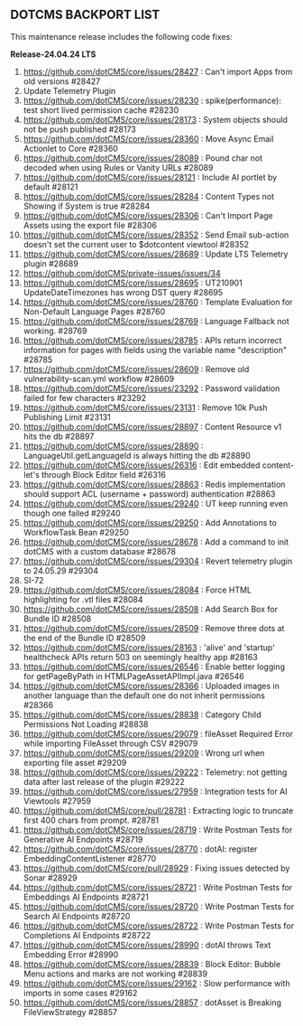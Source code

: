 ## DOTCMS BACKPORT LIST

This maintenance release includes the following code fixes:

**Release-24.04.24 LTS**

1. https://github.com/dotCMS/core/issues/28427 : Can't import Apps from old versions #28427
2. Update Telemetry Plugin
3. https://github.com/dotCMS/core/issues/28230 : spike(performance): test short lived permission cache #28230
4. https://github.com/dotCMS/core/issues/28173 : System objects should not be push published #28173
5. https://github.com/dotCMS/core/issues/28360 : Move Async Email Actionlet to Core #28360
6. https://github.com/dotCMS/core/issues/28089 : Pound char not decoded when using Rules or Vanity URLs #28089
7. https://github.com/dotCMS/core/issues/28121 : Include AI portlet by default #28121
8. https://github.com/dotCMS/core/issues/28284 : Content Types not Showing if System is true #28284
9. https://github.com/dotCMS/core/issues/28306 : Can't Import Page Assets using the export file #28306
10. https://github.com/dotCMS/core/issues/28352 : Send Email sub-action doesn't set the current user to $dotcontent viewtool #28352
11. https://github.com/dotCMS/core/issues/28689 : Update LTS Telemetry plugin #28689
12. https://github.com/dotCMS/private-issues/issues/34
13. https://github.com/dotCMS/core/issues/28695 : UT210901 UpdateDateTimezones has wrong DST query #28695
14. https://github.com/dotCMS/core/issues/28760 : Template Evaluation for Non-Default Language Pages #28760
15. https://github.com/dotCMS/core/issues/28769 : Language Fallback not working. #28769
16. https://github.com/dotCMS/core/issues/28785 : APIs return incorrect information for pages with fields using the variable name "description" #28785
17. https://github.com/dotCMS/core/issues/28609 : Remove old vulnerability-scan.yml workflow #28609
18. https://github.com/dotCMS/core/issues/23292 : Password validation failed for few characters #23292
19. https://github.com/dotCMS/core/issues/23131 : Remove 10k Push Publishing Limit #23131
20. https://github.com/dotCMS/core/issues/28897 : Content Resource v1 hits the db #28897
21. https://github.com/dotCMS/core/issues/28890 : LanguageUtil.getLanguageId is always hitting the db #28890
22. https://github.com/dotCMS/core/issues/26316 : Edit embedded content-let's through Block Editor field #26316
23. https://github.com/dotCMS/core/issues/28863 : Redis implementation should support ACL (username + password) authentication #28863
24. https://github.com/dotCMS/core/issues/29240 : UT keep running even though one failed #29240
25. https://github.com/dotCMS/core/issues/29250 : Add Annotations to WorkflowTask Bean #29250
26. https://github.com/dotCMS/core/issues/28678 : Add a command to init dotCMS with a custom database #28678
27. https://github.com/dotCMS/core/issues/29304 : Revert telemetry plugin to 24.05.29 #29304
28. SI-72
29. https://github.com/dotCMS/core/issues/28084 : Force HTML highlighting for .vtl files #28084
30. https://github.com/dotCMS/core/issues/28508 : Add Search Box for Bundle ID #28508
31. https://github.com/dotCMS/core/issues/28509 : Remove three dots at the end of the Bundle ID #28509
32. https://github.com/dotCMS/core/issues/28163 : 'alive' and 'startup' healthcheck APIs return 503 on seemingly healthy app #28163
33. https://github.com/dotCMS/core/issues/26546 : Enable better logging for getPageByPath in HTMLPageAssetAPIImpl.java #26546
34. https://github.com/dotCMS/core/issues/28366 : Uploaded images in another language than the default one do not inherit permissions #28366
35. https://github.com/dotCMS/core/issues/28838 : Category Child Permissions Not Loading #28838
36. https://github.com/dotCMS/core/issues/29079 : fileAsset Required Error while importing FileAsset through CSV #29079
37. https://github.com/dotCMS/core/issues/29209 : Wrong url when exporting file asset #29209
38. https://github.com/dotCMS/core/issues/29222 : Telemetry: not getting data after last release of the plugin #29222
39. https://github.com/dotCMS/core/issues/27959 : Integration tests for AI Viewtools #27959
40. https://github.com/dotCMS/core/pull/28781 : Extracting logic to truncate first 400 chars from prompt. #28781
41. https://github.com/dotCMS/core/issues/28719 : Write Postman Tests for Generative AI Endpoints #28719
42. https://github.com/dotCMS/core/issues/28770 : dotAI: register EmbeddingContentListener #28770
43. https://github.com/dotCMS/core/pull/28929 : Fixing issues detected by Sonar #28929
44. https://github.com/dotCMS/core/issues/28721 : Write Postman Tests for Embeddings AI Endpoints #28721
45. https://github.com/dotCMS/core/issues/28720 : Write Postman Tests for Search AI Endpoints #28720
46. https://github.com/dotCMS/core/issues/28722 : Write Postman Tests for Completions AI Endpoints #28722
47. https://github.com/dotCMS/core/issues/28990 : dotAI throws Text Embedding Error #28990
48. https://github.com/dotCMS/core/issues/28839 : Block Editor: Bubble Menu actions and marks are not working #28839
49. https://github.com/dotCMS/core/issues/29162 : Slow performance with imports in some cases #29162
50. https://github.com/dotCMS/core/issues/28857 : dotAsset is Breaking FileViewStrategy #28857
